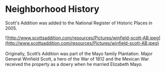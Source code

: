 # Neighborhood History

Scott's Addition was added to the National Register of Historic Places in 2005.

![http://www.scottsaddition.com/resources/Pictures/winfield-scott-AB.jpeg](http://www.scottsaddition.com/resources/Pictures/winfield-scott-AB.jpeg)
<br>
<br>
Originally, Scott’s Addition was part of the Mayo family Plantation. Major General Winfield Scott, a hero of the War of 1812 and the Mexican War received the property as a dowry when he married Elizabeth Mayo.
